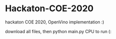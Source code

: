 # Hackaton-COE-2020
hackaton COE 2020, OpenVino implementation :)

download all files, then python main.py CPU to run (:
